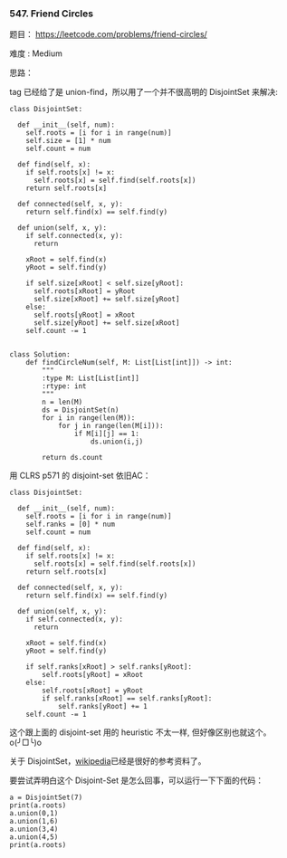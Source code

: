 ### 547. Friend Circles

题目： 
<https://leetcode.com/problems/friend-circles/>

难度 : Medium



思路：

tag 已经给了是 union-find，所以用了一个并不很高明的 DisjointSet 来解决:

```Python3
class DisjointSet:

  def __init__(self, num):
    self.roots = [i for i in range(num)]
    self.size = [1] * num
    self.count = num

  def find(self, x):
    if self.roots[x] != x:
      self.roots[x] = self.find(self.roots[x])
    return self.roots[x]

  def connected(self, x, y):
    return self.find(x) == self.find(y)

  def union(self, x, y):
    if self.connected(x, y):
      return

    xRoot = self.find(x)
    yRoot = self.find(y)

    if self.size[xRoot] < self.size[yRoot]:
      self.roots[xRoot] = yRoot
      self.size[xRoot] += self.size[yRoot]
    else:
      self.roots[yRoot] = xRoot
      self.size[yRoot] += self.size[xRoot]
    self.count -= 1


class Solution:
    def findCircleNum(self, M: List[List[int]]) -> int:
        """
        :type M: List[List[int]]
        :rtype: int
        """
        n = len(M)
        ds = DisjointSet(n)
        for i in range(len(M)):
            for j in range(len(M[i])):
                if M[i][j] == 1:
                    ds.union(i,j)

        return ds.count
```


用 CLRS p571 的 disjoint-set 依旧AC：


```Python3
class DisjointSet:

  def __init__(self, num):
    self.roots = [i for i in range(num)]
    self.ranks = [0] * num
    self.count = num

  def find(self, x):
    if self.roots[x] != x:
      self.roots[x] = self.find(self.roots[x])
    return self.roots[x]

  def connected(self, x, y):
    return self.find(x) == self.find(y)

  def union(self, x, y):
    if self.connected(x, y):
      return

    xRoot = self.find(x)
    yRoot = self.find(y)

    if self.ranks[xRoot] > self.ranks[yRoot]:
        self.roots[yRoot] = xRoot
    else:
        self.roots[xRoot] = yRoot
        if self.ranks[xRoot] == self.ranks[yRoot]:
            self.ranks[yRoot] += 1
    self.count -= 1
```


这个跟上面的 disjoint-set 用的 heuristic 不太一样, 但好像区别也就这个。o(╯□╰)o

关于 DisjointSet，[wikipedia](https://en.wikipedia.org/wiki/Disjoint-set_data_structure)已经是很好的参考资料了。

要尝试弄明白这个 Disjoint-Set 是怎么回事，可以运行一下下面的代码：

```Python3
a = DisjointSet(7)
print(a.roots)
a.union(0,1)
a.union(1,6)
a.union(3,4)
a.union(4,5)
print(a.roots)
```


